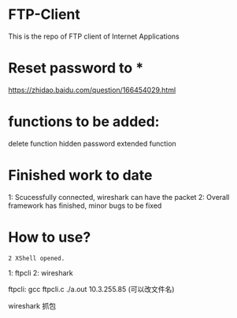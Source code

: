 # FTP-Client
This is the repo of FTP client of Internet Applications

# Reset password to *
https://zhidao.baidu.com/question/166454029.html

# functions to be added:
delete function hidden password
extended function

# Finished work to date
1: Scucessfully connected, wireshark can have the packet
2: Overall framework has finished, minor bugs to be fixed

# How to use?
	2 XShell opened.
1: ftpcli
2: wireshark

ftpcli: gcc ftpcli.c 
./a.out 10.3.255.85   (可以改文件名)

wireshark 抓包